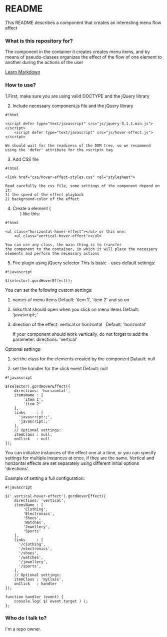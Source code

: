 # README #

This README describes a component that creates an interesting menu flow effect

### What is this repository for? ###

 The component in the container it creates creates menu items, 
 and by means of pseudo-classes organizes the effect of the flow 
 of one element to another during the actions of the user

 [Learn Markdown](http://gordievskiy.com/lab/hover_effect)

### How to use? ###

1.First, make sure you are using valid DOCTYPE and the jQuery library

2. Include necessary component.js file and the jQuery library
    
```
#!html

<script defer type="text/javascript" src="js/jquery-3.1.1.min.js"></script>
    <script defer type="text/javascript" src="js/hover-effect.js"></script>
```


    We should wait for the readiness of the DOM tree, so we recommend using the 'defer' attribute for the <script> tag

3. Add CSS file
    
```
#!html

<link href="css/hover-effect-styles.css" rel="stylesheet">
```


    Read carefully the css file, some settings of the component depend on it:
    1) the speed of the effect playback
    2) background-color of the effect

4. Create a element (<ul>) like this:
    
```
#!html

<ul class="horizontal-hover-effect"></ul> or this one:
    <ul class="vertical-hover-effect"></ul>
```


    You can use any class, the main thing is to transfer
    the component to the container, in which it will place the necessary
    elements and perform the necessary actions

5. Fire plugin using jQuery selector
    This is basic - uses default settings:
    
```
#!javascript

$(selector).gordHoverEffect();
```


You can set the following custom settings:
1. names of menu items
    Default: 'item 1', 'item 2' and so on

2. links that should open when you click on menu items
    Default: 'javascript:;'

3. direction of the effect: vertical or horizontal
    Default: 'horizontal'

    If your component should work vertically, do not forget to
    add the parameter:
    directions: 'vertical'

Optional settings:
1. set the class for the elements created by the component
    Dafault: null

2. set the handler for the click event
    Default: null


```
#!javascript

$(selector).gordHoverEffect({
    directions: 'horizontal',
    itemsName : [
        'item 1',
        'item 2'
    ],
    links     : [
      'javascript:;',
      'javascript:;'
    ],
    // Optional settings:
    itemClass : null,
    onClick   : null
});
```

You can initialize instances of the effect one at a time,
or you can specify settings for multiple instances at once,
if they are the same.
Vertical and horizontal effects are set separately
using different initial options 'directions'.

Example of setting a full configuration:

```
#!javascript

$('.vertical-hover-effect').gordHoverEffect({
    directions: 'vertical',
    itemsName : [
        'Clothing',
        'Electronics',
        'Shoes',
        'Watches',
        'Jewellery',
        'Sports'
    ],
    links     : [
      '/clothing',
      '/electronics',
      '/shoes',
      '/watches',
      '/jewellery',
      '/sports',
    ],
    // Optional settings:
    itemClass : 'myClass',
    onClick   : handler
});

function handler (event) {
    console.log( $( event.target ) );
};
```

### Who do I talk to? ###

 I'm a repo owner.